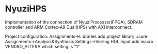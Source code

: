 # NyuziHPS
Implementation of the connection of NyuziProcesser(FPGA), SDRAM controller and ARM Cortex-A9 Dual(HPS) with AXI interconnect.

Project configuration:
Assignments->Libraries add project library ./core
Assignments->Analysis&Synthesis Settings->Verilog HDL Input add macro VENDRO_ALTERA which setting is "1"

